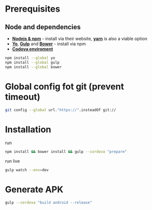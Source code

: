 # Prerequisites

## Node and dependencies
-  **[Nodejs & npm](https://nodejs.org/)** - install via their website, **[yarn](https://yarnpkg.com/)** is also a viable option
- **[Yo](http://yeoman.io/)**, **[Gulp](http://gulpjs.com/)** and **[Bower](http://bower.io/)** - install via npm
- **[Codova enviroment](https://cordova.apache.org/docs/es/latest/guide/platforms/android/#instale-el-kit-de-desarrollo-de-java-jdk)**
```sh
npm install --global yo
npm install --global gulp
npm install --global bower
```
# Global config fot git (prevent timeout)
```sh
git config --global url."https://".insteadOf git://
```
# Installation
run 
```sh
npm install && bower install && gulp --cordova "prepare"
```

run live
```sh
gulp watch --env=dev
```

# Generate APK
```sh
gulp --cordova "build android --release"
```
